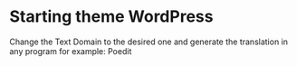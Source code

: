 # Starting theme WordPress
Change the Text Domain to the desired one and generate the translation in any program for example: Poedit